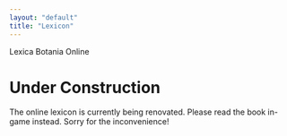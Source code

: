 ```yaml
---
layout: "default"
title: "Lexicon"
---
```


<div class='section-header'>
	<span class='glyphicon glyphicon-book'></span>
	Lexica Botania Online
</div>

# Under Construction
The online lexicon is currently being renovated. Please read the book in-game instead.
Sorry for the inconvenience!
